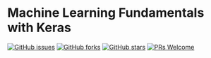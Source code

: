 # Machine Learning Fundamentals with Keras

[![GitHub issues](https://img.shields.io/github/issues/Develop-Packt/Machine-Learning-Fundamentals-with-Keras.svg)](https://github.com/Develop-Packt/Machine-Learning-with-Fundamentals-Keras/issues)
[![GitHub forks](https://img.shields.io/github/forks/Develop-Packt/Machine-Learning-Fundamentals-with-Keras.svg)](https://github.com/Develop-Packt/Machine-Learning-Fundamentals-with-Keras/network)
[![GitHub stars](https://img.shields.io/github/stars/Develop-Packt/Machine-Learning-Fundamentals-with-Keras.svg)](https://github.com/Develop-Packt/Machine-Learning-Fundamentals-with-Keras/stargazers)
[![PRs Welcome](https://img.shields.io/badge/PRs-welcome-brightgreen.svg)](https://github.com/Develop-Packt/Introduction-to-Machine-Learning-with-Keras/pulls)
